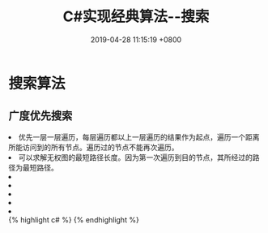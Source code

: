 ﻿---
layout: post
title:  "C#实现经典算法--搜索"
date:   2019-04-28 11:15:19 +0800
categories: jekyll update
---
# 搜索算法
## 广度优先搜索
<li>优先一层一层遍历，每层遍历都以上一层遍历的结果作为起点，遍历一个距离所能访问到的所有节点。遍历过的节点不能再次遍历。</li>
<li>可以求解无权图的最短路径长度。因为第一次遍历到目的节点，其所经过的路径为最短路径。</li>
<li></li>
<li></li>
<li></li>
<li></li>
<li></li>
{% highlight c# %}
{% endhighlight %}